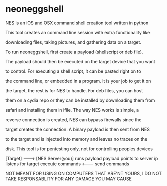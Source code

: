 # neoneggshell

NES is an iOS and OSX command shell creation tool written in python

This tool creates an command line session with extra functionality like

downloading files, taking pictures, and gathering  data  on  a  target.  

To run neoneggshell, first create a payload (shellscript or deb  file).

The payload should then be executed on the target device that you  want

to control. For executing a shell script, it can be pasted right on  to

the command line, or embedded in a program. It is your job to get it on

the target, the rest is for NES to handle. For deb files, you can  host

them on a cydia repo or they can be installed by downloading them  from 

safari and installing  them  in  ifile. The way NES works is simple,  a

reverse connection is  created, NES  can  bypass  firewalls  since  the 

target creates the connection. A binary payload is then  sent  from  NES 

to the target and is injected into memory and leaves no  traces  on  the 

disk. This tool is for pentesting only, not for controlling peoples devices

[Target]                    --->                  [NES Server(you)]
runs payload       payload points to server ip     listens for target
execute commands               <---                     send commands


NOT MEANT FOR USING ON COMPUTERS THAT ARE'NT YOURS, I DO NOT TAKE RESPONSABLITY FOR ANY DAMAGE YOU MAY CAUSE
